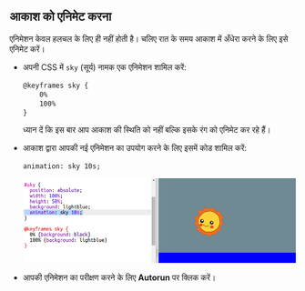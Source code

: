 ## आकाश को एनिमेट करना

एनिमेशन केवल हलचल के लिए ही नहीं होती है। चलिए रात के समय आकाश में अँधेरा करने के लिए इसे एनिमेट करें।



+ अपनी CSS में `sky` (सूर्य) नामक एक एनिमेशन शामिल करें:

    ```
    @keyframes sky {
        0%
        100%
    }
    ```

    ध्यान दें कि इस बार आप आकाश की स्थिति को नहीं बल्कि इसके रंग को एनिमेट कर रहे हैं।

+ आकाश द्वारा आपकी नई एनिमेशन का उपयोग करने के लिए इसमें कोड शामिल करें:

    ```
    animation: sky 10s;
    ```

    ![screenshot](images/sunrise-sky.png)

+ आपकी एनिमेशन का परीक्षण करने के लिए **Autorun** पर क्लिक करें। 




